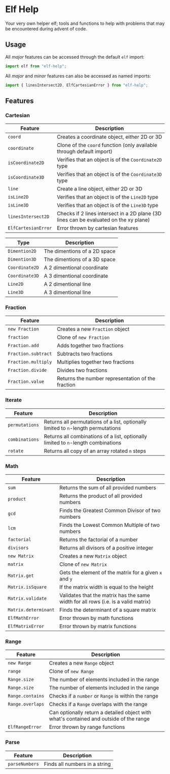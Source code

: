 # Elf Help

Your very own helper elf; tools and functions to help with problems that may be encountered during advent of code.

## Usage

All _major_ features can be accessed through the default `elf` import:

```ts
import elf from "elf-help";
```

All _major_ and _minor_ features can also be accessed as named imports:

```ts
import { linesIntersect2D, ElfCartesianError } from "elf-help";
```

## Features

### Cartesian

| Feature             | Description                                                                           |
| ------------------- | ------------------------------------------------------------------------------------- |
| `coord`             | Creates a coordinate object, either 2D or 3D                                          |
| `coordinate`        | Clone of the `coord` function (only available through default import)                 |
| `isCoordinate2D`    | Verifies that an object is of the `Coordinate2D` type                                 |
| `isCoordinate3D`    | Verifies that an object is of the `Coordinate3D` type                                 |
| `line`              | Create a line object, either 2D or 3D                                                 |
| `isLine2D`          | Verifies that an object is of the `Line2D` type                                       |
| `isLine3D`          | Verifies that an object is of the `Line3D` type                                       |
| `linesIntersect2D`  | Checks if 2 lines intersect in a 2D plane (3D lines can be evaluated on the xy plane) |
| `ElfCartesianError` | Error thrown by cartesian features                                                    |

| Type           | Description                  |
| -------------- | ---------------------------- |
| `Dimention2D`  | The dimentions of a 2D space |
| `Dimention3D`  | The dimentions of a 3D space |
| `Coordinate2D` | A 2 dimentional coordinate   |
| `Coordinate3D` | A 3 dimentional coordinate   |
| `Line2D`       | A 2 dimentional line         |
| `Line3D`       | A 3 dimentional line         |

### Fraction

| Feature             | Description                                       |
| ------------------- | ------------------------------------------------- |
| `new Fraction`      | Creates a new `Fraction` object                   |
| `fraction`          | Clone of `new Fraction`                           |
| `Fraction.add`      | Adds together two fractions                       |
| `Fraction.subtract` | Subtracts two fractions                           |
| `Fraction.multiply` | Multiplies together two fractions                 |
| `Fraction.divide`   | Divides two fractions                             |
| `Fraction.value`    | Returns the number representation of the fraction |

### Iterate

| Feature        | Description                                                                       |
| -------------- | --------------------------------------------------------------------------------- |
| `permutations` | Returns all permutations of a list, optionally limited to `n`-length permutations |
| `combinations` | Returns all combinations of a list, optionally limited to `n`-length combinations |
| `rotate`       | Returns all copy of an array rotated `n` steps                                    |

### Math

| Feature              | Description                                                                        |
| -------------------- | ---------------------------------------------------------------------------------- |
| `sum`                | Returns the sum of all provided numbers                                            |
| `product`            | Returns the product of all provided numbers                                        |
| `gcd`                | Finds the Greatest Common Divisor of two numbers                                   |
| `lcm`                | Finds the Lowest Common Multiple of two numbers                                    |
| `factorial`          | Returns the factorial of a number                                                  |
| `divisors`           | Returns all divisors of a positive integer                                         |
| `new Matrix`         | Creates a new `Matrix` object                                                      |
| `matrix`             | Clone of `new Matrix`                                                              |
| `Matrix.get`         | Gets the element of the matrix for a given `x` and `y`                             |
| `Matrix.isSquare`    | If the matrix width is equal to the height                                         |
| `Matrix.validate`    | Validates that the matrix has the same width for all rows (i.e. is a valid matrix) |
| `Matrix.determinant` | Finds the determinant of a square matrix                                           |
| `ElfMathError`       | Error thrown by math functions                                                     |
| `ElfMatrixError`     | Error thrown by matrix functions                                                   |

### Range

| Feature          | Description                                                                            |
| ---------------- | -------------------------------------------------------------------------------------- |
| `new Range`      | Creates a new `Range` object                                                           |
| `range`          | Clone of `new Range`                                                                   |
| `Range.size`     | The number of elements included in the range                                           |
| `Range.size`     | The number of elements included in the range                                           |
| `Range.contains` | Checks if a `number` or `Range` is within the range                                    |
| `Range.overlaps` | Checks if a `Range` overlaps with the range                                            |
|                  | Can optionally return a detailed object with what's contained and outside of the range |
| `ElfRangeError`  | Error thrown by range functions                                                        |

### Parse

| Feature        | Description                   |
| -------------- | ----------------------------- |
| `parseNumbers` | Finds all numbers in a string |
